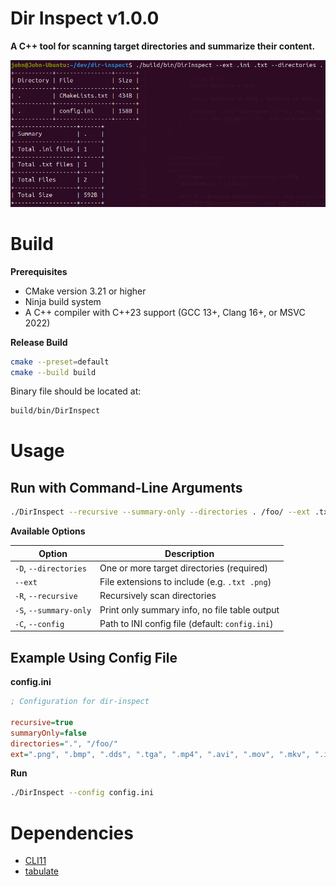 # Dir Inspect v1.0.0
**A C++ tool for scanning target directories and summarize their content.**

![Screenshot with output example](screenshots/output-example.png)

# Build

**Prerequisites**

- CMake version 3.21 or higher
- Ninja build system
- A C++ compiler with C++23 support (GCC 13+, Clang 16+, or MSVC 2022)


**Release Build**

```bash
cmake --preset=default
cmake --build build
```

Binary file should be located at:
```bash
build/bin/DirInspect
```



# Usage

## Run with Command-Line Arguments
```bash
./DirInspect --recursive --summary-only --directories . /foo/ --ext .txt .md .ini
```

**Available Options**

| Option                 | Description                                     |
| ---------------------- | ----------------------------------------------- |
| `-D`, `--directories`  | One or more target directories (required)       |
| `--ext`                | File extensions to include (e.g. `.txt .png`)   |
| `-R`, `--recursive`    | Recursively scan directories                    |
| `-S`, `--summary-only` | Print only summary info, no file table output   |
| `-C`, `--config`       | Path to INI config file (default: `config.ini`) |


## Example Using Config File

**config.ini**
```ini
; Configuration for dir-inspect

recursive=true
summaryOnly=false
directories=".", "/foo/"
ext=".png", ".bmp", ".dds", ".tga", ".mp4", ".avi", ".mov", ".mkv", ".ini", ".md", ".txt"
```

**Run**
```bash
./DirInspect --config config.ini
```


# Dependencies

- [CLI11](https://github.com/CLIUtils/CLI11)
- [tabulate](https://github.com/p-ranav/tabulate)
